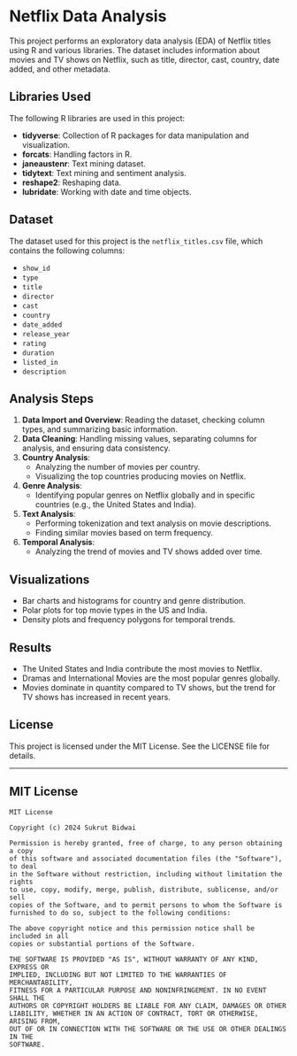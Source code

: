 
# Netflix Data Analysis

This project performs an exploratory data analysis (EDA) of Netflix titles using R and various libraries. The dataset includes information about movies and TV shows on Netflix, such as title, director, cast, country, date added, and other metadata.

## Libraries Used

The following R libraries are used in this project:

- **tidyverse**: Collection of R packages for data manipulation and visualization.
- **forcats**: Handling factors in R.
- **janeaustenr**: Text mining dataset.
- **tidytext**: Text mining and sentiment analysis.
- **reshape2**: Reshaping data.
- **lubridate**: Working with date and time objects.

## Dataset

The dataset used for this project is the `netflix_titles.csv` file, which contains the following columns:

- `show_id`
- `type`
- `title`
- `director`
- `cast`
- `country`
- `date_added`
- `release_year`
- `rating`
- `duration`
- `listed_in`
- `description`

## Analysis Steps

1. **Data Import and Overview**: Reading the dataset, checking column types, and summarizing basic information.
2. **Data Cleaning**: Handling missing values, separating columns for analysis, and ensuring data consistency.
3. **Country Analysis**:
    - Analyzing the number of movies per country.
    - Visualizing the top countries producing movies on Netflix.
4. **Genre Analysis**:
    - Identifying popular genres on Netflix globally and in specific countries (e.g., the United States and India).
5. **Text Analysis**:
    - Performing tokenization and text analysis on movie descriptions.
    - Finding similar movies based on term frequency.
6. **Temporal Analysis**:
    - Analyzing the trend of movies and TV shows added over time.

## Visualizations

- Bar charts and histograms for country and genre distribution.
- Polar plots for top movie types in the US and India.
- Density plots and frequency polygons for temporal trends.

## Results

- The United States and India contribute the most movies to Netflix.
- Dramas and International Movies are the most popular genres globally.
- Movies dominate in quantity compared to TV shows, but the trend for TV shows has increased in recent years.

## License

This project is licensed under the MIT License. See the LICENSE file for details.

---

## MIT License

```
MIT License

Copyright (c) 2024 Sukrut Bidwai

Permission is hereby granted, free of charge, to any person obtaining a copy
of this software and associated documentation files (the "Software"), to deal
in the Software without restriction, including without limitation the rights
to use, copy, modify, merge, publish, distribute, sublicense, and/or sell
copies of the Software, and to permit persons to whom the Software is
furnished to do so, subject to the following conditions:

The above copyright notice and this permission notice shall be included in all
copies or substantial portions of the Software.

THE SOFTWARE IS PROVIDED "AS IS", WITHOUT WARRANTY OF ANY KIND, EXPRESS OR
IMPLIED, INCLUDING BUT NOT LIMITED TO THE WARRANTIES OF MERCHANTABILITY,
FITNESS FOR A PARTICULAR PURPOSE AND NONINFRINGEMENT. IN NO EVENT SHALL THE
AUTHORS OR COPYRIGHT HOLDERS BE LIABLE FOR ANY CLAIM, DAMAGES OR OTHER
LIABILITY, WHETHER IN AN ACTION OF CONTRACT, TORT OR OTHERWISE, ARISING FROM,
OUT OF OR IN CONNECTION WITH THE SOFTWARE OR THE USE OR OTHER DEALINGS IN THE
SOFTWARE.
```
